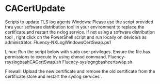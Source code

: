 # CACertUpdate
Scripts to update TLS log agents
Windows:
Please use the script provided thru your software distribution tool in your environment to replace the certificate and restart the nxlog service. If not using a software distribution tool , right click on the PowerShell script and run locally on device/s as administrator.
Fluency-NXLogWindowsCertSwap.ps1


Linux:
Run the script below with sudo user privileges. Ensure the file has permissions to execute by using chmod command.
Fluency-rsyslogbashCACertSwap.sh
Fluency-syslogngbashcertswap.sh

Firewall:
Upload the new certificate and remove the old certificate from the certificate store and restart the syslog services .
